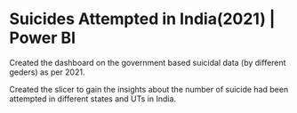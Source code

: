 # Suicides Attempted in India(2021) | Power BI

Created the dashboard on the government based suicidal data (by different
geders) as per 2021.

Created the slicer to gain the insights about the number of suicide had been
attempted in different states and UTs in India.
